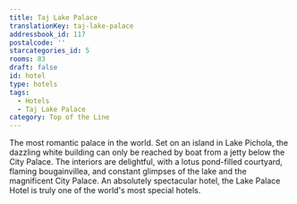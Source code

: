 ```yaml
---
title: Taj Lake Palace
translationKey: taj-lake-palace
addressbook_id: 117
postalcode: ''
starcategories_id: 5
rooms: 83
draft: false
id: hotel
type: hotels
tags:
  - Hotels
  - Taj Lake Palace
category: Top of the Line
---
```

The most romantic palace in the world. Set on an island in Lake Pichola, the dazzling white building can only be reached by boat from a jetty below the City Palace. The interiors are delightful, with a lotus pond-filled courtyard, flaming bougainvillea, and constant glimpses of the lake and the magnificent City Palace. An absolutely spectacular hotel, the Lake Palace Hotel is truly one of the world's most special hotels.